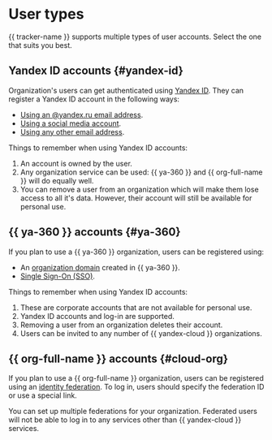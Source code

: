 # User types

{{ tracker-name }} supports multiple types of user accounts. Select the one that suits you best.

## Yandex ID accounts {#yandex-id}

Organization's users can get authenticated using [Yandex ID](https://yandex.ru/support/id/index.html). They can register a Yandex ID account in the following ways:

* [Using an @yandex.ru email address](https://yandex.ru/support/id/authorization/registration.html).
* [Using a social media account](https://yandex.ru/support/id/social.html).
* [Using any other email address](https://yandex.ru/support/id/authorization/lite.html).

Things to remember when using Yandex ID accounts:

1. An account is owned by the user.
1. Any organization service can be used: {{ ya-360 }} and {{ org-full-name }} will do equally well.
1. You can remove a user from an organization which will make them lose access to all it's data. However, their account will still be available for personal use.

## {{ ya-360 }} accounts {#ya-360}

If you plan to use a {{ ya-360 }} organization, users can be registered using:

* An [organization domain](https://yandex.ru/support/business/domains/add-domain.html) created in {{ ya-360 }}.
* [Single Sign-On (SSO)](https://yandex.ru/support/business/sso.html).

Things to remember when using Yandex ID accounts:

1. These are corporate accounts that are not available for personal use.
1. Yandex ID accounts and log-in are supported.
1. Removing a user from an organization deletes their account.
1. Users can be invited to any number of {{ yandex-cloud }} organizations.

## {{ org-full-name }} accounts {#cloud-org}

If you plan to use a {{ org-full-name }} organization, users can be registered using an [identity federation](../organization/concepts/add-federation.md). To log in, users should specify the federation ID or use a special link.

You can set up multiple federations for your organization. Federated users will not be able to log in to any services other than {{ yandex-cloud }} services.
